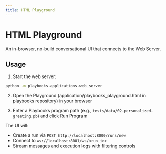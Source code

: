 ```yaml
---
title: HTML Playground
---
```


# HTML Playground

An in-browser, no-build conversational UI that connects to the Web Server.

## Usage

1. Start the web server:
```bash
python -m playbooks.applications.web_server
```

2. Open the Playground (application/playbooks_playground.html in playbooks repository) in your browser

3. Enter a Playbooks program path (e.g., `tests/data/02-personalized-greeting.pb`) and click Run Program

The UI will:

- Create a run via `POST http://localhost:8000/runs/new`
- Connect to `ws://localhost:8001/ws/<run_id>`
- Stream messages and execution logs with filtering controls




